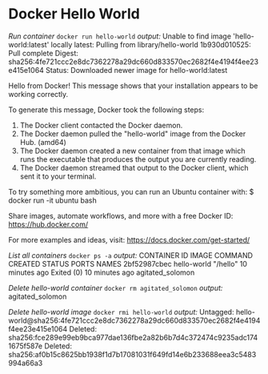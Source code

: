 # Docker Hello World
*Run container* 
`docker run hello-world`
*_output:_*
Unable to find image 'hello-world:latest' locally
latest: Pulling from library/hello-world
1b930d010525: Pull complete 
Digest: sha256:4fe721ccc2e8dc7362278a29dc660d833570ec2682f4e4194f4ee23e415e1064
Status: Downloaded newer image for hello-world:latest

Hello from Docker!
This message shows that your installation appears to be working correctly.

To generate this message, Docker took the following steps:
 1. The Docker client contacted the Docker daemon.
 2. The Docker daemon pulled the "hello-world" image from the Docker Hub.
    (amd64)
 3. The Docker daemon created a new container from that image which runs the
    executable that produces the output you are currently reading.
 4. The Docker daemon streamed that output to the Docker client, which sent it
    to your terminal.

To try something more ambitious, you can run an Ubuntu container with:
 $ docker run -it ubuntu bash

Share images, automate workflows, and more with a free Docker ID:
 https://hub.docker.com/

For more examples and ideas, visit:
 https://docs.docker.com/get-started/

*List all containers*
`docker ps -a`
*_output:_*
CONTAINER ID        IMAGE               COMMAND             CREATED             STATUS                      PORTS               NAMES
2bf52987cbec        hello-world         "/hello"            10 minutes ago      Exited (0) 10 minutes ago                       agitated_solomon

*Delete hello-world container*
`docker rm agitated_solomon`
*_output:_*
agitated_solomon

*Delete hello-world image*
`docker rmi hello-world`
*_output_:*
Untagged: hello-world@sha256:4fe721ccc2e8dc7362278a29dc660d833570ec2682f4e4194f4ee23e415e1064
Deleted: sha256:fce289e99eb9bca977dae136fbe2a82b6b7d4c372474c9235adc1741675f587e
Deleted: sha256:af0b15c8625bb1938f1d7b17081031f649fd14e6b233688eea3c5483994a66a3
